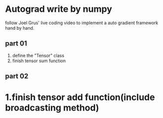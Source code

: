 # Autograd write by numpy
follow Joel Grus' live coding video to implement a auto gradient framework hand by hand.
## part 01
1. define the "Tensor" class
2. finish tensor sum function

## part 02
1.finish tensor add function(include broadcasting method)
=======


